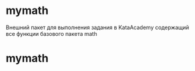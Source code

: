 # mymath
Внешний пакет для выполнения задания в KataAcademy содержащий все функции базового пакета math
# mymath
